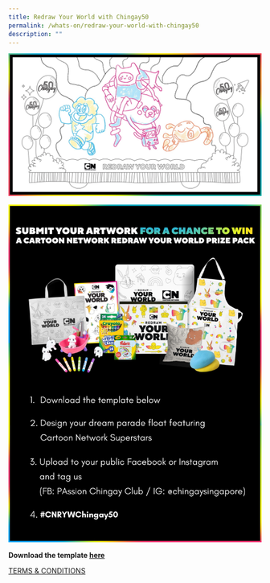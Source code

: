 ```yaml
---
title: Redraw Your World with Chingay50
permalink: /whats-on/redraw-your-world-with-chingay50
description: ""
---
```


![redraw](/images/whats-on/redraw-poster.jpg)

![step-by-step guide](/images/whats-on/redraw-step-by-step.png)

**Download the template [here](/images/whats-on/activity-sheet---chingay50-float.jpeg)**

[TERMS & CONDITIONS](/files/whats-on/terms-conditions---cn-ryw-chingay50-contest-110222_final.pdf)
